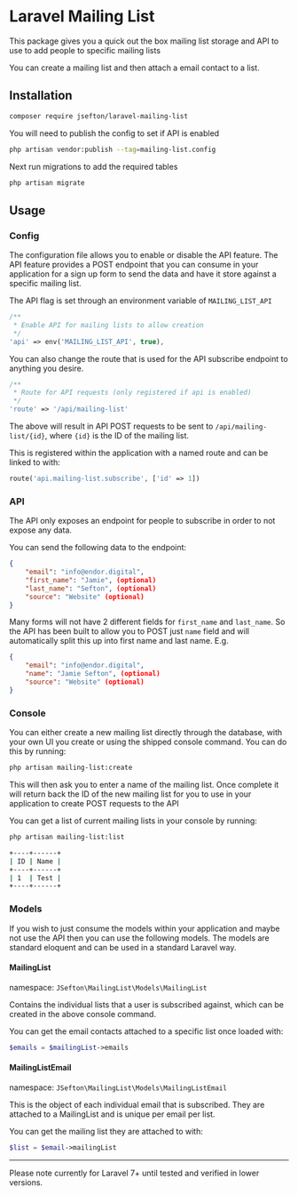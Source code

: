 # Laravel Mailing List

This package gives you a quick out the box mailing list storage and API to use to add people to specific mailing lists

You can create a mailing list and then attach a email contact to a list.

## Installation

```bash
composer require jsefton/laravel-mailing-list
```

You will need to publish the config to set if API is enabled

```bash
php artisan vendor:publish --tag=mailing-list.config
```

Next run migrations to add the required tables

```bash
php artisan migrate
```

## Usage

### Config

The configuration file allows you to enable or disable the API feature. The API feature provides a POST endpoint that you can consume in your application for a sign up form to send the data and have it store against a specific mailing list.

The API flag is set through an environment variable of `MAILING_LIST_API`
```php
/**
 * Enable API for mailing lists to allow creation
 */
'api' => env('MAILING_LIST_API', true),
```
You can also change the route that is used for the API subscribe endpoint to anything you desire.
```php
/**
 * Route for API requests (only registered if api is enabled)
 */
'route' => '/api/mailing-list'
```
The above will result in API POST requests to be sent to `/api/mailing-list/{id}`, where `{id}` is the ID of the mailing list. 

This is registered within the application with a named route and can be linked to with: 
```php
route('api.mailing-list.subscribe', ['id' => 1])
```

### API

The API only exposes an endpoint for people to subscribe in order to not expose any data.

You can send the following data to the endpoint:
```json
{
    "email": "info@endor.digital",
    "first_name": "Jamie", (optional)
    "last_name": "Sefton", (optional)
    "source": "Website" (optional)
}
```
Many forms will not have 2 different fields for `first_name` and `last_name`. So the API has been built to allow you to POST just `name` field and will automatically split this up into first name and last name. E.g.
```json
{
    "email": "info@endor.digital",
    "name": "Jamie Sefton", (optional)
    "source": "Website" (optional)
}
```

### Console

You can either create a new mailing list directly through the database, with your own UI you create or using the shipped console command. You can do this by running:

```bash
php artisan mailing-list:create
```
This will then ask you to enter a name of the mailing list. Once complete it will return back the ID of the new mailing list for you to use in your application to create POST requests to the API

You can get a list of current mailing lists in your console by running:

```bash
php artisan mailing-list:list
```

```bash
+----+------+
| ID | Name |
+----+------+
| 1  | Test |
+----+------+
```

### Models

If you wish to just consume the models within your application and maybe not use the API then you can use the following models. The models are standard eloquent and can be used in a standard Laravel way.

#### MailingList

namespace: `JSefton\MailingList\Models\MailingList`

Contains the individual lists that a user is subscribed against, which can be created in the above console command.

You can get the email contacts attached to a specific list once loaded with:

```php
$emails = $mailingList->emails
```

#### MailingListEmail

namespace: `JSefton\MailingList\Models\MailingListEmail`

This is the object of each individual email that is subscribed. They are attached to a MailingList and is unique per email per list.

You can get the mailing list they are attached to with:

```php
$list = $email->mailingList
```

---

Please note currently for Laravel 7+ until tested and verified in lower versions.
